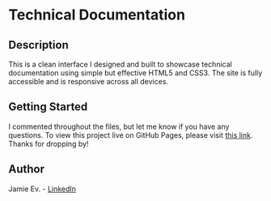 # Technical Documentation

## Description

This is a clean interface I designed and built to showcase technical documentation using simple but effective HTML5 and CSS3. The site is fully accessible and is responsive across all devices.

## Getting Started

I commented throughout the files, but let me know if you have any questions. To view this project live on GitHub Pages, please visit [this link](https://jamie-ev.github.io/Technical_Documentation/). Thanks for dropping by!

## Author

Jamie Ev. - [LinkedIn](https://www.linkedin.com/in/jamie-ev)

